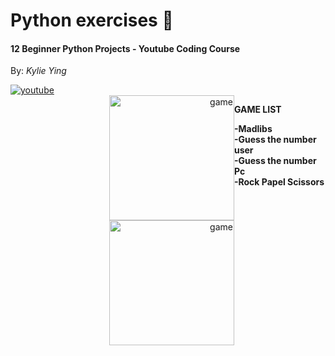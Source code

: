 <h1>Python exercises 🐍</h1>
<h4 align="left">12 Beginner Python Projects - Youtube Coding Course </h4>
<p>By: <i>Kylie Ying</i></p>
<a href="https://www.youtube.com/watch?v=8ext9G7xspg&list=LL&index=12"><img alt="youtube" src="https://img.shields.io/badge/YouTube-FF0000?style=for-the-badge&logo=youtube&logoColor=white"></a>
<br>
<div style="display:flex">
<div align="right">
<img alt="game" src="https://m.media-amazon.com/images/I/61MG5AeRIaL.png" width="200" height="200" align="right">
<img alt="game" src="https://e7.pngegg.com/pngimages/378/463/png-clipart-rock-paper-scissors-game-money-scissors-text-dragon.png" width="200" height="200" align="right">
</div>
<div align="left">
<p><b>GAME LIST</B></P>
<p><b>-Madlibs</b><br>
<b>-Guess the number user</b><br>
<b>-Guess the number Pc</b><br>
<b>-Rock Papel Scissors</b><br>
</p>
</div>
</div>
